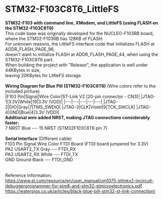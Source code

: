 # STM32-F103C8T6_LittleFS</br>
**STM32-F103 with command line, XModem, and LittleFS (using FLASH on the STM32-F103C8T6)**
</br>
This code base was originally developed for the NUCLEO-F103RB board, where the STM32-F103RB has
  128KB of FLASH.</br>
For unknown reasons, the LittleFS interface code that initializes FLASH at ADDR_FLASH_PAGE_96,</br>
doesn't want to initialize FLASH at ADDR_FLASH_PAGE_44, when using the STM32-F103C8T6 part.</br>
When building the project with "Release", the application is well under 44KBytes in size,</br>
leaving 20KBytes for LittleFS storage.</br>
</br>
**Wiring Diagram for Blue Pill (STM32-F103C8T6)**  (Wire colors refer to the included picture)</br>
|F103 Pin|Signal|Wire Color|ST-Link V2 (20-pin connector - CN3)|
|JTAG-1|3.3V|White|19|3.3V (VDD)|
|---|---|---|---|---|
|JTAG-2|DIO|Gray|7|TMS_SWDIO|
|JTAG-3|CLK|Violet|9|TCK_SWCLK|
|JTAG-4|GND|Blue|4|3.3V (VDD)|
</br>
**Additional wire added NRST, making JTAG connections considerably faster:**</br>
  7        NRST      Blue      ---    15    NRST   (STM32F103C8T6 pin 7)</br>
</br>
**Serial Interface** (Different cable)</br>
F103 Pin  Signal    Wire Color      FTDI Board    (FTDI board jumpered for 3.3V)</br>
 PA2     USART2_TX    Gray     ---    FTDI_RX</br>
 PA3     USART2_RX    White    ---    FTDI_TX</br>
 GND     Ground       Black    ---    FTDI_GND</br>
 </br>
 </br>
Reference Information:</br>
https://www.st.com/resource/en/user_manual/um1075-stlinkv2-incircuit-debuggerprogrammer-for-stm8-and-stm32-stmicroelectronics.pdf</br>
https://waterpigs.co.uk/articles/black-blue-pill-stm32-st-link-connection/</br>
